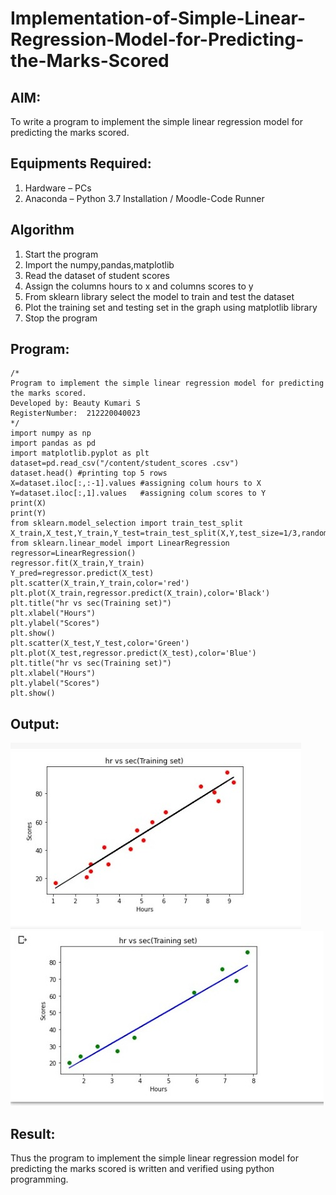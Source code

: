 # Implementation-of-Simple-Linear-Regression-Model-for-Predicting-the-Marks-Scored

## AIM:
To write a program to implement the simple linear regression model for predicting the marks scored.

## Equipments Required:
1. Hardware – PCs
2. Anaconda – Python 3.7 Installation / Moodle-Code Runner

## Algorithm
1. Start the program
2. Import the numpy,pandas,matplotlib
3. Read the dataset of student scores
4. Assign the columns  hours to x and columns scores to y
5. From sklearn library select the model to train and test the dataset
6. Plot the training set and testing set in the graph using matplotlib library
7. Stop the program

## Program:
```
/*
Program to implement the simple linear regression model for predicting the marks scored.
Developed by: Beauty Kumari S
RegisterNumber:  212220040023
*/
import numpy as np
import pandas as pd
import matplotlib.pyplot as plt
dataset=pd.read_csv("/content/student_scores .csv")
dataset.head() #printing top 5 rows
X=dataset.iloc[:,:-1].values #assigning colum hours to X
Y=dataset.iloc[:,1].values   #assigning colum scores to Y
print(X)
print(Y)
from sklearn.model_selection import train_test_split
X_train,X_test,Y_train,Y_test=train_test_split(X,Y,test_size=1/3,random_state=0)
from sklearn.linear_model import LinearRegression
regressor=LinearRegression()
regressor.fit(X_train,Y_train)
Y_pred=regressor.predict(X_test)
plt.scatter(X_train,Y_train,color='red')
plt.plot(X_train,regressor.predict(X_train),color='Black')
plt.title("hr vs sec(Training set)")
plt.xlabel("Hours")
plt.ylabel("Scores")
plt.show()
plt.scatter(X_test,Y_test,color='Green')
plt.plot(X_test,regressor.predict(X_test),color='Blue')
plt.title("hr vs sec(Training set)")
plt.xlabel("Hours")
plt.ylabel("Scores")
plt.show()
```

## Output:
![simple linear regression model for predicting the marks scored](./images/op3.jpeg)
![simple linear regression model for predicting the marks scored](./images/op4.jpeg)

## Result:
Thus the program to implement the simple linear regression model for predicting the marks scored is written and verified using python programming.

